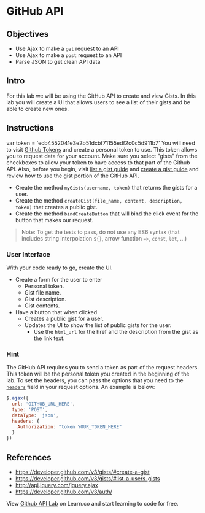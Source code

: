 # GitHub API

## Objectives
+ Use Ajax to make a `get` request to an API
+ Use Ajax to make a `post` request to an API
+ Parse JSON to get clean API data

## Intro
For this lab we will be using the GitHub API to create and view Gists. In this lab you will create a UI that allows users to see a list of their gists and be able to create new ones.

## Instructions
var token = 'ecb4552041e3e2b51dcbf71155edf2c0c5d911b7'
You will need to visit [Github Tokens](https://github.com/settings/tokens) and create a personal token to use. This token allows you to request data for your account. Make sure you select "gists" from the checkboxes to allow your token to have access to that part of the Github API. Also, before you begin, visit [list a gist guide](https://developer.github.com/v3/gists/#list-a-users-gists) and [create a gist guide](https://developer.github.com/v3/gists/#create-a-gist) and review how to use the gist portion of the GitHub API.

- Create the method `myGists(username, token)` that returns the gists for a user.
- Create the method `createGist(file_name, content, description, token)` that creates a public gist.
- Create the method `bindCreateButton` that will bind the click event
  for the button that makes our request.

>Note: To get the tests to pass, do not use any ES6 syntax (that includes string interpolation ``${}``, arrow function `=>`, `const`, `let`, ...)

### User Interface
With your code ready to go, create the UI.
- Create a form for the user to enter
  - Personal token.
  - Gist file name.
  - Gist description.
  - Gist contents.
- Have a button that when clicked
  - Creates a public gist for a user.
  - Updates the UI to show the list of public gists for the user.
    - Use the `html_url` for the href and the description from the gist
      as the link text.

### Hint
The GitHub API requires you to send a token as part of the request
headers. This token will be the personal token you created in the
beginning of the lab. To set the headers, you can pass the options
that you need to the [`headers`](http://api.jquery.com/jquery.ajax/) field in
your request options. An example is below:

``` javascript
$.ajax({
  url: 'GITHUB_URL_HERE',
  type: 'POST',
  dataType: 'json',
  headers: {
    Authorization: "token YOUR_TOKEN_HERE"
  }
})
```

## References
- https://developer.github.com/v3/gists/#create-a-gist
- https://developer.github.com/v3/gists/#list-a-users-gists
- http://api.jquery.com/jquery.ajax
- https://developer.github.com/v3/auth/

<p class='util--hide'>View <a href='https://learn.co/lessons/js-apis-lab'>Github API Lab</a> on Learn.co and start learning to code for free.</p>
